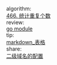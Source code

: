 

algorithm:   
[466. 统计重复个数](/algorithm/arts_week27_20200407/solution.php)    
review:   
[go module](/review/arts_week27_20200407/readme.md)  
tip:   
[markdown_表格](/tip/arts_week27_20200407/markdown_表格.md)  
share:   
[二级域名的配置](/share/arts_week27_20200407/二级域名的配置.md)   

